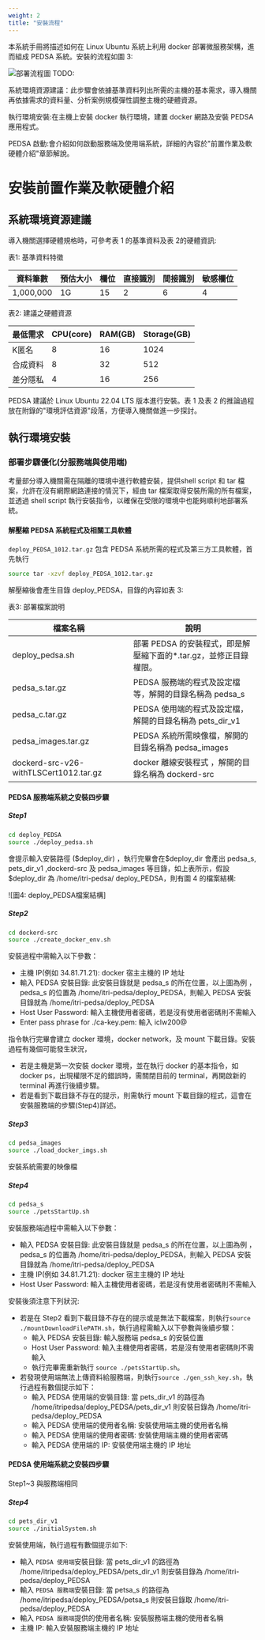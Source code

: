 ```yaml
---
weight: 2
title: "安裝流程"
---
```


本系統手冊將描述如何在 Linux Ubuntu 系統上利用 docker 部署微服務架構，進而組成 PEDSA 系統。安裝的流程如圖 3:

![部署流程圖](以後補) TODO:

系統環境資源建議：此步驟會依據基準資料列出所需的主機的基本需求，導入機關再依據需求的資料量、分析案例規模彈性調整主機的硬體資源。

執行環境安裝:在主機上安裝 docker 執行環境，建置 docker 網路及安裝 PEDSA 應用程式。

PEDSA 啟動:會介紹如何啟動服務端及使用端系統，詳細的內容於"前置作業及軟硬體介紹"章節解說。

# 安裝前置作業及軟硬體介紹

## 系統環境資源建議

導入機關選擇硬體規格時，可參考表 1 的基準資料及表 2的硬體資訊:

表1: 基準資料特徵

| 資料筆數  | 預估大小 | 欄位 | 直接識別 | 間接識別 | 敏感欄位 |
| --------- | -------- | ---- | -------- | -------- | -------- |
| 1,000,000 | 1G       | 15   | 2        | 6        | 4        |

表2: 建議之硬體資源

| 最低需求 | CPU(core) | RAM(GB) | Storage(GB) |
| -------- | --------- | ------- | ----------- |
| K匿名    | 8         | 16      | 1024        |
| 合成資料 | 8         | 32      | 512         |
| 差分隱私 | 4         | 16      | 256         |

PEDSA 建議於 Linux Ubuntu 22.04 LTS 版本進行安裝。表 1 及表 2 的推論過程放在附錄的"環境評估資源"段落，方便導入機關做進一步探討。

## 執行環境安裝

### 部署步驟優化(分服務端與使用端)

考量部分導入機關需在隔離的環境中進行軟體安裝，提供shell script 和 tar 檔案，允許在沒有網際網路連接的情況下，經由 tar 檔案取得安裝所需的所有檔案，並透過 shell script 執行安裝指令，以確保在受限的環境中也能夠順利地部署系統。

#### 解壓縮 PEDSA 系統程式及相關工具軟體

`deploy_PEDSA_1012.tar.gz` 包含 PEDSA 系統所需的程式及第三方工具軟體，首先執行

```sh
source tar -xzvf deploy_PEDSA_1012.tar.gz
```

解壓縮後會產生目錄 deploy_PEDSA，目錄的內容如表 3:

表3: 部署檔案說明

| 檔案名稱                               | 說明                                                               |
| -------------------------------------- | ------------------------------------------------------------------ |
| deploy_pedsa.sh                        | 部署 PEDSA 的安裝程式，即是解壓縮下面的\*.tar.gz，並修正目錄權限。 |
| pedsa_s.tar.gz                         | PEDSA 服務端的程式及設定檔等，解開的目錄名稱為 pedsa_s             |
| pedsa_c.tar.gz                         | PEDSA 使用端的程式及設定檔，解開的目錄名稱為 pets_dir_v1           |
| pedsa_images.tar.gz                    | PEDSA 系統所需映像檔，解開的目錄名稱為 pedsa_images                |
| dockerd-src-v26-withTLSCert1012.tar.gz | docker 離線安裝程式 ，解開的目錄名稱為 dockerd-src                 |

#### PEDSA 服務端系統之安裝四步驟

##### Step1

```sh
cd deploy_PEDSA
source ./deploy_pedsa.sh
```

會提示輸入安裝路徑 (\$deploy_dir) ，執行完畢會在\$deploy_dir 會產出 pedsa_s, pets_dir_v1 ,dockerd-src 及 pedsa_images 等目錄，如上表所示，假設$deploy_dir 為 /home/itri-pedsa/ deploy_PEDSA，則有圖 4 的檔案結構:

![圖4: deploy_PEDSA檔案結構]

##### Step2

```sh
cd dockerd-src
source ./create_docker_env.sh
```

安裝過程中需輸入以下參數：

- 主機 IP(例如 34.81.71.21): docker 宿主主機的 IP 地址
- 輸入 PEDSA 安裝目錄: 此安裝目錄就是 pedsa_s 的所在位置，以上圖為例 ， pedsa_s 的位置為 /home/itri-pedsa/deploy_PEDSA，則輸入 PEDSA 安裝目錄就為 /home/itri-pedsa/deploy_PEDSA
- Host User Password: 輸入主機使用者密碼，若是沒有使用者密碼則不需輸入
- Enter pass phrase for ./ca-key.pem: 輸入 iclw200\@

指令執行完畢會建立 docker 環境，docker network，及 mount 下載目錄。安裝過程有幾個可能發生狀況，

- 若是主機是第一次安裝 docker 環境，並在執行 docker 的基本指令，如 docker ps，出現權限不足的錯誤時，需關閉目前的 terminal，再開啟新的 terminal 再進行後續步驟。
- 若是看到下載目錄不存在的提示，則需執行 mount 下載目錄的程式，這會在安裝服務端的步驟(Step4)詳述。

##### Step3

```sh
cd pedsa_images
source ./load_docker_imgs.sh
```

安裝系統需要的映像檔

##### Step4

```sh
cd pedsa_s
source ./petsStartUp.sh
```

安裝服務端過程中需輸入以下參數：

- 輸入 PEDSA 安裝目錄: 此安裝目錄就是 pedsa_s 的所在位置，以上圖為例 ， pedsa_s 的位置為 /home/itri-pedsa/deploy_PEDSA，則輸入 PEDSA 安裝目錄就為 /home/itri-pedsa/deploy_PEDSA
- 主機 IP(例如 34.81.71.21): docker 宿主主機的 IP 地址
- Host User Password: 輸入主機使用者密碼，若是沒有使用者密碼則不需輸入

安裝後須注意下列狀況:

- 若是在 Step2 看到下載目錄不存在的提示或是無法下載檔案，則執行`source ./mountDownloadFilePATH.sh`，執行過程需輸入以下參數與後續步驟：
  - 輸入 PEDSA 安裝目錄: 輸入服務端 pedsa_s 的安裝位置
  - Host User Password: 輸入主機使用者密碼，若是沒有使用者密碼則不需輸入
  - 執行完畢需重新執行 `source ./petsStartUp.sh`。
- 若發現使用端無法上傳資料給服務端，則執行`source ./gen_ssh_key.sh`，執行過程有數個提示如下：
  - 輸入 PEDSA 使用端的安裝目錄: 當 pets_dir_v1 的路徑為 /home/itripedsa/deploy_PEDSA/pets_dir_v1 則安裝目錄為 /home/itri-pedsa/deploy_PEDSA
  - 輸入 PEDSA 使用端的使用者名稱: 安裝使用端主機的使用者名稱
  - 輸入 PEDSA 使用端的使用者密碼: 安裝使用端主機的使用者密碼
  - 輸入 PEDSA 使用端的 IP: 安裝使用端主機的 IP 地址

#### PEDSA 使用端系統之安裝四步驟

Step1~3 與服務端相同

##### Step4

```sh
cd pets_dir_v1
source ./initialSystem.sh
```

安裝使用端，執行過程有數個提示如下:

- 輸入 `PEDSA 使用端`安裝目錄: 當 pets_dir_v1 的路徑為 /home/itripedsa/deploy_PEDSA/pets_dir_v1 則安裝目錄為 /home/itri-pedsa/deploy_PEDSA
- 輸入 `PEDSA 服務端`安裝目錄: 當 petsa_s 的路徑為 /home/itripedsa/deploy_PEDSA/petsa_s 則安裝目錄取 /home/itri-pedsa/deploy_PEDSA
- 輸入 `PEDSA 服務端`提供的使用者名稱: 安裝服務端主機的使用者名稱
- 主機 IP: 輸入安裝服務端主機的 IP 地址

